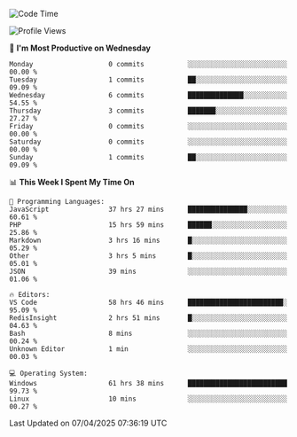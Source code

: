 <!--START_SECTION:waka-->
![Code Time](http://img.shields.io/badge/Code%20Time-4%2C572%20hrs%2052%20mins-blue)

![Profile Views](http://img.shields.io/badge/Profile%20Views-7-blue)

📅 **I'm Most Productive on Wednesday** 

```text
Monday                   0 commits           ░░░░░░░░░░░░░░░░░░░░░░░░░   00.00 % 
Tuesday                  1 commits           ██░░░░░░░░░░░░░░░░░░░░░░░   09.09 % 
Wednesday                6 commits           ██████████████░░░░░░░░░░░   54.55 % 
Thursday                 3 commits           ███████░░░░░░░░░░░░░░░░░░   27.27 % 
Friday                   0 commits           ░░░░░░░░░░░░░░░░░░░░░░░░░   00.00 % 
Saturday                 0 commits           ░░░░░░░░░░░░░░░░░░░░░░░░░   00.00 % 
Sunday                   1 commits           ██░░░░░░░░░░░░░░░░░░░░░░░   09.09 % 
```


📊 **This Week I Spent My Time On** 

```text
💬 Programming Languages: 
JavaScript               37 hrs 27 mins      ███████████████░░░░░░░░░░   60.61 % 
PHP                      15 hrs 59 mins      ██████░░░░░░░░░░░░░░░░░░░   25.86 % 
Markdown                 3 hrs 16 mins       █░░░░░░░░░░░░░░░░░░░░░░░░   05.29 % 
Other                    3 hrs 5 mins        █░░░░░░░░░░░░░░░░░░░░░░░░   05.01 % 
JSON                     39 mins             ░░░░░░░░░░░░░░░░░░░░░░░░░   01.06 % 

🔥 Editors: 
VS Code                  58 hrs 46 mins      ████████████████████████░   95.09 % 
RedisInsight             2 hrs 51 mins       █░░░░░░░░░░░░░░░░░░░░░░░░   04.63 % 
Bash                     8 mins              ░░░░░░░░░░░░░░░░░░░░░░░░░   00.24 % 
Unknown Editor           1 min               ░░░░░░░░░░░░░░░░░░░░░░░░░   00.03 % 

💻 Operating System: 
Windows                  61 hrs 38 mins      █████████████████████████   99.73 % 
Linux                    10 mins             ░░░░░░░░░░░░░░░░░░░░░░░░░   00.27 % 
```


 Last Updated on 07/04/2025 07:36:19 UTC
<!--END_SECTION:waka-->
